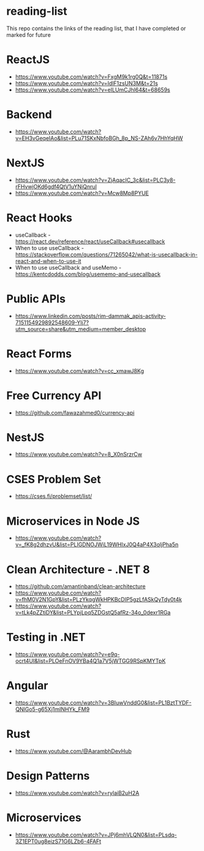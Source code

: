 # reading-list
This repo contains the links of the reading list, that I have completed or marked for future

# ReactJS
* https://www.youtube.com/watch?v=FxgM9k1rg0Q&t=11871s
* https://www.youtube.com/watch?v=IdlF1zsUN3M&t=21s
* https://www.youtube.com/watch?v=eILUmCJhl64&t=68659s

# Backend
* https://www.youtube.com/watch?v=EH3vGeqeIAo&list=PLu71SKxNbfoBGh_8p_NS-ZAh6v7HhYqHW

# NextJS
* https://www.youtube.com/watch?v=ZjAqacIC_3c&list=PLC3y8-rFHvwjOKd6gdf4QtV1uYNiQnruI
* https://www.youtube.com/watch?v=Mcw8Mp8PYUE

# React Hooks
* useCallback - https://react.dev/reference/react/useCallback#usecallback
* When to use useCallback - https://stackoverflow.com/questions/71265042/what-is-usecallback-in-react-and-when-to-use-it
* When to use useCallback and useMemo - https://kentcdodds.com/blog/usememo-and-usecallback

# Public APIs
* https://www.linkedin.com/posts/rim-dammak_apis-activity-7151154929892548609-Ylj7?utm_source=share&utm_medium=member_desktop

# React Forms
 * https://www.youtube.com/watch?v=cc_xmawJ8Kg

# Free Currency API
 * https://github.com/fawazahmed0/currency-api

# NestJS
 * https://www.youtube.com/watch?v=8_X0nSrzrCw

# CSES Problem Set
 * https://cses.fi/problemset/list/

# Microservices in Node JS
 * https://www.youtube.com/watch?v=_fK8g2dhzvU&list=PLIGDNOJWiL19WHIxJ0Q4aP4X3oljPha5n

# Clean Architecture - .NET 8
 * https://github.com/amantinband/clean-architecture
 * https://www.youtube.com/watch?v=fhM0V2N1GpY&list=PLzYkqgWkHPKBcDIP5gzLfASkQyTdy0t4k
 * https://www.youtube.com/watch?v=tLk4pZZtiDY&list=PLYpjLpq5ZDGstQ5afRz-34o_0dexr1RGa

# Testing in .NET
 * https://www.youtube.com/watch?v=e9q-ocrt4UI&list=PLOeFnOV9YBa4Q1a7V5jWTGG9RSpKMYTpK

# Angular
 * https://www.youtube.com/watch?v=3BIuwVnddG0&list=PL1BztTYDF-QNlGo5-g65Xj1mINHYk_FM9

# Rust
 * https://www.youtube.com/@AarambhDevHub

# Design Patterns
 * https://www.youtube.com/watch?v=rylaiB2uH2A

# Microservices
 * https://www.youtube.com/watch?v=JPj6mhVLQN0&list=PLsdq-3Z1EPT0ug8eizS71G6LZb6-4FAFt
